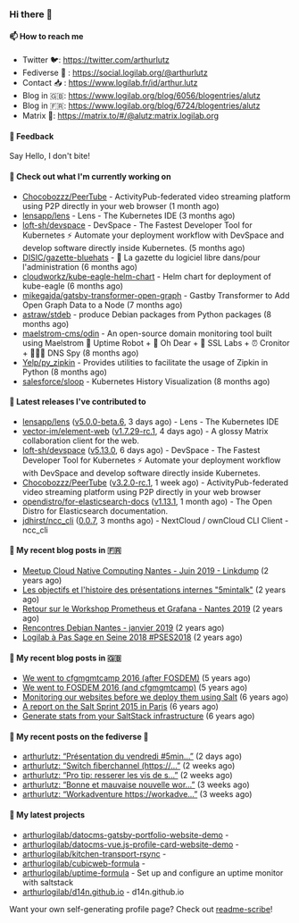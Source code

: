 ### Hi there 👋

#### 📫 How to reach me

- Twitter 🐦: https://twitter.com/arthurlutz
- Fediverse 🐘 : https://social.logilab.org/@arthurlutz
- Contact 📥 : https://www.logilab.fr/id/arthur.lutz
- Blog in 🇬🇧: https://www.logilab.org/blog/6056/blogentries/alutz
- Blog in 🇫🇷: https://www.logilab.org/blog/6724/blogentries/alutz
- Matrix 💬: https://matrix.to/#/@alutz:matrix.logilab.org

#### 💬 Feedback

Say Hello, I don't bite!

#### 👷 Check out what I'm currently working on

- [Chocobozzz/PeerTube](https://github.com/Chocobozzz/PeerTube) - ActivityPub-federated video streaming platform using P2P directly in your web browser (1 month ago)
- [lensapp/lens](https://github.com/lensapp/lens) - Lens - The Kubernetes IDE (3 months ago)
- [loft-sh/devspace](https://github.com/loft-sh/devspace) - DevSpace - The Fastest Developer Tool for Kubernetes ⚡ Automate your deployment workflow with DevSpace and develop software directly inside Kubernetes. (5 months ago)
- [DISIC/gazette-bluehats](https://github.com/DISIC/gazette-bluehats) - 🧢 La gazette du logiciel libre dans/pour l&#39;administration (6 months ago)
- [cloudworkz/kube-eagle-helm-chart](https://github.com/cloudworkz/kube-eagle-helm-chart) - Helm chart for deployment of kube-eagle (6 months ago)
- [mikegajda/gatsby-transformer-open-graph](https://github.com/mikegajda/gatsby-transformer-open-graph) - Gastby Transformer to Add Open Graph Data to a Node (7 months ago)
- [astraw/stdeb](https://github.com/astraw/stdeb) - produce Debian packages from Python packages (8 months ago)
- [maelstrom-cms/odin](https://github.com/maelstrom-cms/odin) - An open-source domain monitoring tool built using Maelstrom 🤖 Uptime Robot &#43; 🧐 Oh Dear &#43; 🧪 SSL Labs &#43; ⏰ Cronitor &#43; 🕵🏻‍♂️ DNS Spy (8 months ago)
- [Yelp/py_zipkin](https://github.com/Yelp/py_zipkin) - Provides utilities to facilitate the usage of Zipkin in Python (8 months ago)
- [salesforce/sloop](https://github.com/salesforce/sloop) - Kubernetes History Visualization (8 months ago)


#### 🔭 Latest releases I've contributed to

- [lensapp/lens](https://github.com/lensapp/lens) ([v5.0.0-beta.6](https://github.com/lensapp/lens/releases/tag/v5.0.0-beta.6), 3 days ago) - Lens - The Kubernetes IDE
- [vector-im/element-web](https://github.com/vector-im/element-web) ([v1.7.29-rc.1](https://github.com/vector-im/element-web/releases/tag/v1.7.29-rc.1), 4 days ago) - A glossy Matrix collaboration client for the web.
- [loft-sh/devspace](https://github.com/loft-sh/devspace) ([v5.13.0](https://github.com/loft-sh/devspace/releases/tag/v5.13.0), 6 days ago) - DevSpace - The Fastest Developer Tool for Kubernetes ⚡ Automate your deployment workflow with DevSpace and develop software directly inside Kubernetes.
- [Chocobozzz/PeerTube](https://github.com/Chocobozzz/PeerTube) ([v3.2.0-rc.1](https://github.com/Chocobozzz/PeerTube/releases/tag/v3.2.0-rc.1), 1 week ago) - ActivityPub-federated video streaming platform using P2P directly in your web browser
- [opendistro/for-elasticsearch-docs](https://github.com/opendistro/for-elasticsearch-docs) ([v1.13.1](https://github.com/opendistro/for-elasticsearch-docs/releases/tag/v1.13.1), 1 month ago) - The Open Distro for Elasticsearch documentation.
- [jdhirst/ncc_cli](https://github.com/jdhirst/ncc_cli) ([0.0.7](https://github.com/jdhirst/ncc_cli/releases/tag/0.0.7), 3 months ago) - NextCloud  / ownCloud CLI Client - ncc_cli

#### 📜 My recent blog posts in 🇫🇷

- [Meetup Cloud Native Computing Nantes - Juin 2019 - Linkdump](https://www.logilab.org/blogentry/10132594) (2 years ago)
- [Les objectifs et l&#39;histoire des présentations internes &#34;5mintalk&#34;](https://www.logilab.org/blogentry/10131689) (2 years ago)
- [Retour sur le Workshop Prometheus et Grafana - Nantes 2019](https://www.logilab.org/blogentry/10131299) (2 years ago)
- [Rencontres Debian Nantes - janvier 2019](https://www.logilab.org/blogentry/10131004) (2 years ago)
- [Logilab à Pas Sage en Seine 2018 #PSES2018](https://www.logilab.org/blogentry/10128951) (2 years ago)

#### 📜 My recent blog posts in 🇬🇧

- [We went to cfgmgmtcamp 2016 (after FOSDEM)](https://www.logilab.org/blogentry/4253513) (5 years ago)
- [We went to FOSDEM 2016 (and cfgmgmtcamp)](https://www.logilab.org/blogentry/4253406) (5 years ago)
- [Monitoring our websites before we deploy them using Salt](https://www.logilab.org/blogentry/288175) (6 years ago)
- [A report on the Salt Sprint 2015 in Paris](https://www.logilab.org/blogentry/288007) (6 years ago)
- [Generate stats from your SaltStack infrastructure](https://www.logilab.org/blogentry/283815) (6 years ago)

#### 📜 My recent posts on the fediverse 🐘

- [arthurlutz: “Présentation du vendredi #5min…”](https://social.logilab.org/@arthurlutz/106273374088713226) (2 days ago)
- [arthurlutz: “Switch fiberchannel  (https://…”](https://social.logilab.org/@arthurlutz/106188385038716935) (2 weeks ago)
- [arthurlutz: “Pro tip: resserer les vis de s…”](https://social.logilab.org/@arthurlutz/106176338365005602) (2 weeks ago)
- [arthurlutz: “Bonne et mauvaise nouvelle wor…”](https://social.logilab.org/@arthurlutz/106136574379627014) (3 weeks ago)
- [arthurlutz: “Workadventure https://workadve…”](https://social.logilab.org/@arthurlutz/106136363328944285) (3 weeks ago)

#### 🌱 My latest projects

- [arthurlogilab/datocms-gatsby-portfolio-website-demo](https://github.com/arthurlogilab/datocms-gatsby-portfolio-website-demo) - 
- [arthurlogilab/datocms-vue.js-profile-card-website-demo](https://github.com/arthurlogilab/datocms-vue.js-profile-card-website-demo) - 
- [arthurlogilab/kitchen-transport-rsync](https://github.com/arthurlogilab/kitchen-transport-rsync) - 
- [arthurlogilab/cubicweb-formula](https://github.com/arthurlogilab/cubicweb-formula) - 
- [arthurlogilab/uptime-formula](https://github.com/arthurlogilab/uptime-formula) -  Set up and configure an uptime monitor with saltstack
- [arthurlogilab/d14n.github.io](https://github.com/arthurlogilab/d14n.github.io) - d14n.github.io



Want your own self-generating profile page? Check out [readme-scribe](https://github.com/muesli/readme-scribe)!
